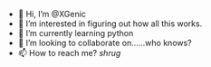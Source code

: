- 👋 Hi, I’m @XGenic
- 👀 I’m interested in figuring out how all this works.
- 🌱 I’m currently learning python
- 💞️ I’m looking to collaborate on......who knows?
- 📫 How to reach me? *shrug*

<!---
XGenic/XGenic is a ✨ special ✨ repository because its `README.md` (this file) appears on your GitHub profile.
You can click the Preview link to take a look at your changes.
--->
